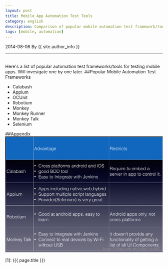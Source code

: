 ```yaml
---
layout: post
title: Mobile App Automation Test Tools
category: english
description: Comparison of popular mobile automation test framework/tools
tags: [mobile, automation]
---
```

2014-08-06 By {{ site.author_info }}
***
<br/>Here's a list of popular automation test frameworks/tools for testing mobile apps. Will invesigate one by one later.
##Popular Mobile Automation Test Frameworks
* Calabash
* Appium
* OCUnit
* Robotium
* Monkey
* Monkey Runner
* Monkey Talk
* Selenium

##Appendix
![comparisonmobiletesttool](/images/english/comparisonmobiletesttool.png)

[Angelia]:    http://angeliaw.github.com   "Angelia"
[1]:    ({{ page.title }})
